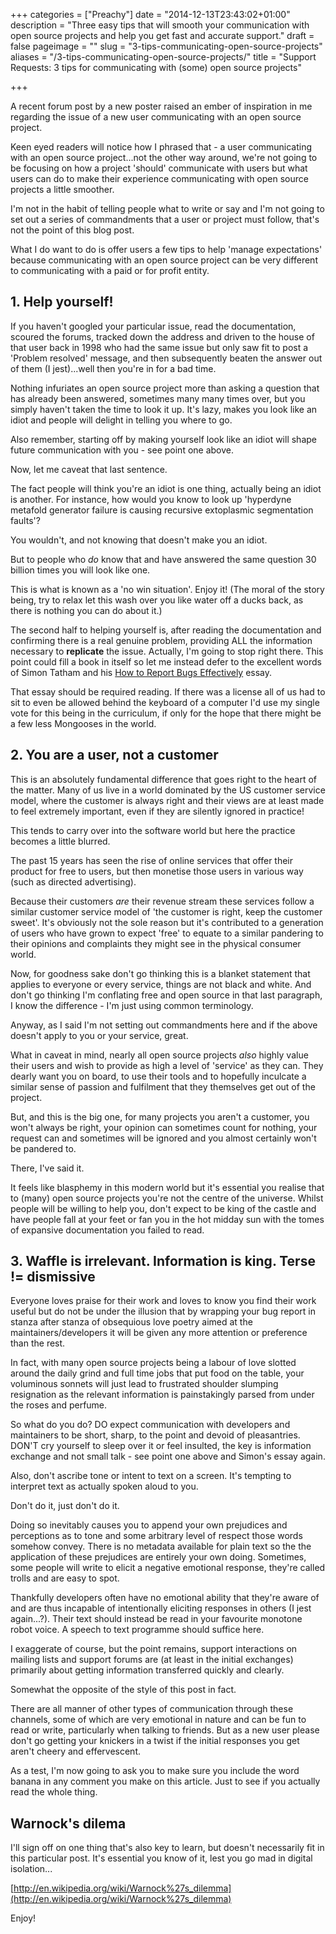 +++
categories = ["Preachy"]
date = "2014-12-13T23:43:02+01:00"
description = "Three easy tips that will smooth your communication with open source projects and help you get fast and accurate support."
draft = false
pageimage = ""
slug = "3-tips-communicating-open-source-projects"
aliases = "/3-tips-communicating-open-source-projects/"
title = "Support Requests: 3 tips for communicating with (some) open source projects"

+++

A recent forum post by a new poster raised an ember of inspiration in me regarding the issue of a new user communicating with an open source project.

Keen eyed readers will notice how I phrased that - a user communicating with an open source project...not the other way around, we're not going to be focusing on how a project 'should' communicate with users but what users can do to make their experience communicating with open source projects a little smoother.

I'm not in the habit of telling people what to write or say and I'm not going to set out a series of commandments that a user or project must follow, that's not the point of this blog post.

What I do want to do is offer users a few tips to help 'manage expectations' because communicating with an open source project can be very different to communicating with a paid or for profit entity.

## 1. Help yourself!

If you haven't googled your particular issue, read the documentation, scoured the forums, tracked down the address and driven to the house of that user back in 1998 who had the same issue but only saw fit to post a 'Problem resolved' message, and then subsequently beaten the answer out of them (I jest)...well then you're in for a bad time.

Nothing infuriates an open source project more than asking a question that has already been answered, sometimes many many times over, but you simply haven't taken the time to look it up. It's lazy, makes you look like an idiot and people will delight in telling you where to go.

Also remember, starting off by making yourself look like an idiot will shape future communication with you - see point one above.

Now, let me caveat that last sentence.

The fact people will think you're an idiot is one thing, actually being an idiot is another. For instance, how would you know to look up 'hyperdyne metafold generator failure is causing recursive extoplasmic segmentation faults'?

You wouldn't, and not knowing that doesn't make you an idiot.

But to people who <em>do</em> know that and have answered the same question 30 billion times you will look like one.

This is what is known as a 'no win situation'. Enjoy it! (The moral of the story being, try to relax let this wash over you like water off a ducks back, as there is nothing you can do about it.)

The second half to helping yourself is, after reading the documentation and confirming there is a real genuine problem, providing ALL the information necessary to <strong>replicate</strong> the issue. Actually, I'm going to stop right there. This point could fill a book in itself so let me instead defer to the excellent words of Simon Tatham and his <a href="http://www.chiark.greenend.org.uk/~sgtatham/bugs.html">How to Report Bugs Effectively</a> essay.

That essay should be required reading. If there was a license all of us had to sit to even be allowed behind the keyboard of a computer I'd use my single vote for this being in the curriculum, if only for the hope that there might be a few less Mongooses in the world.

## 2. You are a user, not a customer

This is an absolutely fundamental difference that goes right to the heart of the matter. Many of us live in a world dominated by the US customer service model, where the customer is always right and their views are at least made to feel extremely important, even if they are silently ignored in practice!

This tends to carry over into the software world but here the practice becomes a little blurred.
<!--more-->
The past 15 years has seen the rise of online services that offer their product for free to users, but then monetise those users in various way (such as directed advertising).

Because their customers <em>are</em> their revenue stream these services follow a similar customer service model of 'the customer is right, keep the customer sweet'. It's obviously not the sole reason but it's contributed to a generation of users who have grown to expect 'free' to equate to a similar pandering to their opinions and complaints they might see in the physical consumer world.

Now, for goodness sake don't go thinking this is a blanket statement that applies to everyone or every service, things are not black and white. And don't go thinking I'm conflating free and open source in that last paragraph, I know the difference - I'm just using common terminology.

Anyway, as I said I'm not setting out commandments here and if the above doesn't apply to you or your service, great.

What in caveat in mind, nearly all open source projects _also_ highly value their users and wish to provide as high a level of 'service' as they can. They dearly want you on board, to use their tools and to hopefully inculcate a similar sense of passion and fulfilment that they themselves get out of the project.

But, and this is the big one, for many projects you aren't a customer, you won't always be right, your opinion can sometimes count for nothing, your request can and sometimes will be ignored and you almost certainly won't be pandered to.

There, I've said it.

It feels like blasphemy in this modern world but it's essential you realise that to (many) open source projects you're not the centre of the universe. Whilst people will be willing to help you, don't expect to be king of the castle and have people fall at your feet or fan you in the hot midday sun with the tomes of expansive documentation you failed to read.

## 3. Waffle is irrelevant. Information is king. Terse != dismissive

Everyone loves praise for their work and loves to know you find their work useful but do not be under the illusion that by wrapping your bug report in stanza after stanza of obsequious love poetry aimed at the maintainers/developers it will be given any more attention or preference than the rest.

In fact, with many open source projects being a labour of love slotted around the daily grind and full time jobs that put food on the table, your voluminous sonnets will just lead to frustrated shoulder slumping resignation as the relevant information is painstakingly parsed from under the roses and perfume.

So what do you do? DO expect communication with developers and maintainers to be short, sharp, to the point and devoid of pleasantries. DON'T cry yourself to sleep over it or feel insulted, the key is information exchange and not small talk - see point one above and Simon's essay again.

Also, don't ascribe tone or intent to text on a screen. It's tempting to interpret text as actually spoken aloud to you.

Don't do it, just don't do it.

Doing so inevitably causes you to append your own prejudices and perceptions as to tone and some arbitrary level of respect those words somehow convey. There is no metadata available for plain text so the the application of these prejudices are entirely your own doing. Sometimes, some people will write to elicit a negative emotional response, they're called trolls and are easy to spot.

Thankfully developers often have no emotional ability that they're aware of and are thus incapable of intentionally eliciting responses in others (I jest again...?). Their text should instead be read in your favourite monotone robot voice. A speech to text programme should suffice here.

I exaggerate of course, but the point remains, support interactions on mailing lists and support forums are (at least in the initial exchanges) primarily about getting information transferred quickly and clearly.

Somewhat the opposite of the style of this post in fact.

There are all manner of other types of communication through these channels, some of which are very emotional in nature and can be fun to read or write, particularly when talking to friends. But as a new user please don't go getting your knickers in a twist if the initial responses you get aren't cheery and effervescent.

As a test, I'm now going to ask you to make sure you include the word banana in any comment you make on this article. Just to see if you actually read the whole thing.

<h2>Warnock's dilema</h2>

I'll sign off on one thing that's also key to learn, but doesn't necessarily fit in this particular post. It's essential you know of it, lest you go mad in digital isolation...

[http://en.wikipedia.org/wiki/Warnock%27s_dilemma](http://en.wikipedia.org/wiki/Warnock%27s_dilemma)

Enjoy!
